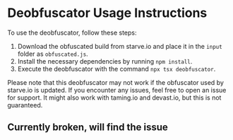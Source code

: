 # Deobfuscator Usage Instructions

To use the deobfuscator, follow these steps:

1. Download the obfuscated build from starve.io and place it in the `input` folder as `obfuscated.js`.
2. Install the necessary dependencies by running `npm install`.
3. Execute the deobfuscator with the command `npx tsx deobfuscator`.

Please note that this deobfuscator may not work if the obfuscator used by starve.io is updated. If you encounter any issues, feel free to open an issue for support. It might also work with taming.io and devast.io, but this is not guaranteed.

## Currently broken, will find the issue
